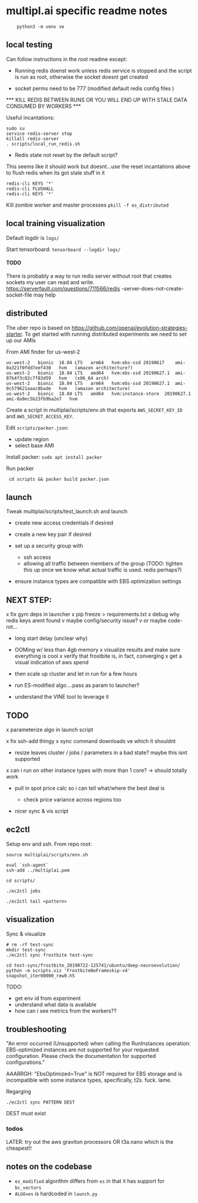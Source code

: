 # multipl.ai specific readme notes


        python3 -m venv ve
               
## local testing

Can follow instructions in the root readme except:

- Running redis doenst work unless redis service is stopped and the
 script is run as root, otherwise the socket doesnt get created                

- socket perms need to be 777 (modified default redis config files
)               

*** KILL REDIS BETWEEN RUNS OR YOU WILL END UP WITH STALE DATA
 CONSUMED BY WORKERS ***

Useful incantations:

```
sudo su
service redis-server stop
killall redis-server
. scripts/local_run_redis.sh
```

- Redis state not reset by the default script?

This seems like it should work but doesnt...use the reset incantations above
 to flush redis when its got stale stuff in it
```
redis-cli KEYS '*'
redis-cli FLUSHALL
redis-cli KEYS '*'
```

Kill zombie worker and master processes
`pkill -f es_distributed`


## local training visualization

Default logdir is `logs/`

Start tensorboard: 
`tensorboard --logdir logs/`


#### TODO
There is probably a way to run redis server without root that creates sockets
 my user can read and write. https://serverfault.com/questions/711566/redis
 -server-does-not-create-socket-file may help
               
## distributed 

       
The uber repo is based on https://github.com/openai/evolution-strategies-starter. To get started with running distributed experiments we need to set up our AMIs 

From AMI finder for us-west-2

    us-west-2	bionic	18.04 LTS	arm64	hvm:ebs-ssd	20190617	ami-0a321f0fdd7eef430	hvm   (amazon architecture?)
    us-west-2	bionic	18.04 LTS	amd64	hvm:ebs-ssd	20190627.1	ami-07b4f3c02c7f83d59	hvm   (x86_64 arch)
    us-west-2	bionic	18.04 LTS	arm64	hvm:ebs-ssd	20190627.1	ami-0c579621aaac8bade	hvm   (amazon architecture)
    us-west-2	bionic	18.04 LTS	amd64	hvm:instance-store	20190627.1	ami-0a9ec5b23fb9ba2e7	hvm


Create a script in multiplai/scripts/env.sh that exports `AWS_SECRET_KEY_ID` and `AWS_SECRET_ACCESS_KEY`.

Edit `scripts/packer.json`:

- update region
- select base AMI

Install packer: `sudo apt install packer`


Run packer

     cd scripts && packer build packer.json




## launch


Tweak multiplai/scripts/test_launch.sh and launch

- create new access credentials if desired
- create a new key pair if desired
- set up a security group with
    - ssh access
    - allowing all traffic between members of the group 
      (TODO: tighten this up once we know what actual traffic is used. redis perhaps?)

- ensure instance types are compatible with EBS optimization settings



## NEXT STEP:

x fix gym deps in launcher
x pip freeze > requirements.txt
x debug why redis keys arent found
  v maybe config/security issue?
  v or maybe code-rot...
  - long start delay (unclear why)
  - OOMing w/ less than 4gb memory
x visualize results and make sure everything is cool
x verify that frostbite is, in fact, converging
x get a visual indication of aws spend

- then scale up cluster and let in run for a few hours
- run ES-modified algo....pass as param to launcher?
- understand the VINE tool to leverage it


## TODO
x parameterize algo in launch script

x fix ssh-add thingy
x sync command downloads ve which it shouldnt
- resize leaves cluster / jobs / parameters in a bad state? maybe this isnt 
supported

x can i run on other instance types with more than 1 core?
    -> should totally work
    
- pull in spot price calc so i can tell what/where the best deal is
    - check price variance across regions too 

- nicer sync & vis script

## ec2ctl

Setup env and ssh. From repo root:

    source multiplai/scripts/env.sh

    eval `ssh-agent`
    ssh-add ../multiplai.pem
    
    cd scripts/
        
    ./ec2ctl jobs
    
    ./ec2ctl tail <pattern>


## visualization


Sync & visualize

    # rm -rf test-sync
    mkdir test-sync
    ./ec2ctl sync frostbite test-sync

    cd test-sync/frostbite_20190722-125741/ubuntu/deep-neuroevolution/
    python -m scripts.viz 'FrostbiteNoFrameskip-v4' snapshot_iter00000_rew0.h5

TODO: 
- get env id from experiment
- understand what data is available
- how can i see metrics from the workers??


## troubleshooting

"An error occurred (Unsupported) when calling the RunInstances operation: EBS-optimized instances are not supported for your requested configuration. Please check the documentation for supported configurations."

AAARRGH: "EbsOptimized=True" is NOT required for EBS storage and is incompatible with some instance types, specifically, t2s. fuck. lame.  


Regarging 

    ./ec2ctl sync PATTERN DEST

DEST must exist 

### todos


LATER: try out the aws graviton processors OR t3a.nano which is the cheapest!!



## notes on the codebase


- `es_modified` algorithm differs from `es` in that it has support for
 `bc_vectors`
- `ALGO=es` is hardcoded in `launch.py`



  
